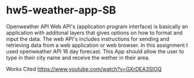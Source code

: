 # hw5-weather-app-SB

Openweather API
Web API's (application program interface) is basically an application with additonal layers that gives options on how to format and input the data.
The web API's includes instructions for sending and retrieving data from a web application or web browser.
In this assignment I used openweather API 16 day forecast. This App should allow the user to type in their city name and receive the wether in their area.

Works Cited
https://www.youtube.com/watch?v=GXrDEA3SIOQ
